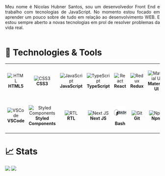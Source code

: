 <div align="justify">
    <!-- My name is Michał and I'm a Full Stack Developer who loves to work with JavaScript technologies. Right now my mind is focused on learning everything that is related to Web Development. I'm also passionate about exploring new technologies which I can leverage to solve real-life problems. -->
    Meu nome é Nicolas Hubner Santos, sou um desenvolvedor Front End e trabalho com tecnologias de JavaScript. No momento estou focado em aprender um pouco sobre de tudo em relação ao desenvolvimento WEB. E estou sempre aberto a novas tecnologias em prol de resolver problemas da vida real.  
</div>
</br>
<h1>🔧  Technologies & Tools</h1>

<table>
  <tr>
    <td align="center" height="108" width="108">
      <img
        src="https://cdn.jsdelivr.net/gh/devicons/devicon/icons/html5/html5-plain.svg"
        width="48"
        height="48"
        alt="HTML"
      />
      <br /><strong>HTML5</strong>
    </td>
    <td align="center" height="108" width="108">
      <img
        src="https://cdn.jsdelivr.net/gh/devicons/devicon/icons/css3/css3-plain.svg"
        width="48"
        height="48"
        alt="CSS3"
      />
      <br /><strong>CSS3</strong>
    </td>
    <td align="center" height="108" width="108">
      <img
        src="https://cdn.jsdelivr.net/gh/devicons/devicon/icons/javascript/javascript-plain.svg"
        width="48"
        height="48"
        alt="JavaScript"
      />
      <br /><strong>JavaScript</strong>
    </td>
    <td align="center" height="108" width="108">
      <img
        src="https://cdn.jsdelivr.net/gh/devicons/devicon/icons/typescript/typescript-plain.svg"
        width="48"
        height="48"
        alt="TypeScript"
      />
      <br /><strong>TypeScript</strong>
    </td>
    <td align="center" height="108" width="108">
      <img
        src="https://cdn.jsdelivr.net/gh/devicons/devicon/icons/react/react-original.svg"
        width="48"
        height="48"
        alt="React"
      />
      <br /><strong>React</strong>
    </td>
    <td align="center" height="108" width="108">
      <img
        src="https://cdn.jsdelivr.net/gh/devicons/devicon/icons/redux/redux-original.svg"
        width="48"
        height="48"
        alt="Redux"
      />
      <br /><strong>Redux</strong>
    </td>
    <td align="center" height="108" width="108">
      <img
        src="https://cdn.jsdelivr.net/gh/devicons/devicon/icons/materialui/materialui-original.svg"
        width="48"
        height="48"
        alt="Material UI"
      />
      <br /><strong>Material UI</strong>
    </td>
    <td align="center" height="108" width="108">
      <img
        src="https://cdn.jsdelivr.net/gh/devicons/devicon/icons/bootstrap/bootstrap-plain.svg"
        width="48"
        height="48"
        alt="Bootstrap"
      />
      <br /><strong>Bootstrap</strong>
    </td>
  </tr>
  <tr>
<!--     <td align="center" height="108" width="108">
      <img
        src="https://cdn.jsdelivr.net/gh/devicons/devicon/icons/nodejs/nodejs-original.svg"
        width="48"
        height="48"
        alt="Node.js"
      />
      <br /><strong>Node.js</strong> -->
       <td align="center" height="108" width="108">
      <img
        src="https://upload.wikimedia.org/wikipedia/commons/thumb/9/9a/Visual_Studio_Code_1.35_icon.svg/1200px-Visual_Studio_Code_1.35_icon.svg.png"
        width="48"
        height="48"
        alt="VSCode"
      />
      <br /><strong>VSCode</strong>
    </td>
    </td>
    <td align="center" height="108" width="108">
      <img
        src="https://styled-components.com/logo.png"
        width="48"
        height="48"
        alt="Styled Components"
      />
      <br /><strong>Styled Components</strong>
    </td>
    <td align="center" height="108" width="108">
      <img
        src="https://upload.wikimedia.org/wikipedia/commons/5/51/RTL_logo.svg"
        width="48"
        height="48"
        alt="RTL"
      />
      <br /><strong>RTL</strong>
    </td>
    <td align="center" height="108" width="108">
      <img
        src="https://upload.wikimedia.org/wikipedia/commons/8/8e/Nextjs-logo.svg"
        width="48"
        height="48"
        alt="Next JS"
      />
      <br /><strong>Next JS</strong>
    </td>
    <td align="center" height="108" width="108">
      <img
        src="https://raw.githubusercontent.com/github/explore/80688e429a7d4ef2fca1e82350fe8e3517d3494d/topics/bash/bash.png"
        width="48"
        height="48"
        alt="Bash"
      />
      <br /><strong>Bash</strong>
    </td>
    <td align="center" height="108" width="108">
      <img
        src="https://cdn.jsdelivr.net/gh/devicons/devicon/icons/git/git-original.svg"
        width="48"
        height="48"
        alt="Git"
      />
      <br /><strong>Git</strong>
    </td>
    <td align="center" height="108" width="108">
      <img
        src="https://cdn.jsdelivr.net/gh/devicons/devicon/icons/npm/npm-original-wordmark.svg"
        width="48"
        height="48"
        alt="Npm"
      />
      <br /><strong>Npm</strong>
    </td>
    <td align="center" height="108" width="108">
      <img
        src="https://cdn.jsdelivr.net/gh/devicons/devicon/icons/jest/jest-plain.svg"
        width="48"
        height="48"
        alt="Jest"
      />
      <br /><strong>Jest</strong>
    </td>
     </tr>
  <tr>
     <!-- <td align="center" height="108" width="108">
      <img
        src="https://avatars2.githubusercontent.com/u/61727377?s=400&v=4://cdn.jsdelivr.net/gh/devicons/devicon/icons/jest/jest-plain.svg"
        width="48"
        height="48"
        alt="Microfrontends"
      />
      <br /><strong>Microfrontends</strong>
    </td> -->
    
  </tr>
</table>

# 📈 Stats

<img
  src="https://github-readme-stats.vercel.app/api?username=NicolasHubner&show_icons=true&theme=react&&hide_border=true"
/>
<img
  src="https://github-readme-streak-stats.herokuapp.com/?user=NicolasHubner&&theme=react&&hide_border=true"
/>
